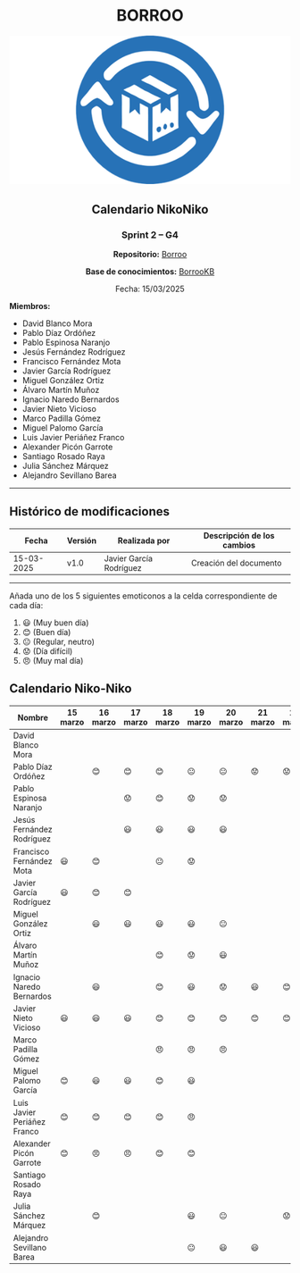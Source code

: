 <div align=center>

# BORROO

![](../imagenes/borrooLogo.png)

## Calendario NikoNiko

### Sprint 2 – G4

**Repositorio:** [Borroo](https://github.com/ISPP-2425-G4/borroo)

**Base de conocimientos:** [BorrooKB](https://borrookb.netlify.app/)

Fecha: 15/03/2025

</div>

**Miembros:**

- David Blanco Mora
- Pablo Díaz Ordóñez
- Pablo Espinosa Naranjo
- Jesús Fernández Rodríguez
- Francisco Fernández Mota
- Javier García Rodríguez
- Miguel González Ortiz
- Álvaro Martín Muñoz
- Ignacio Naredo Bernardos
- Javier Nieto Vicioso
- Marco Padilla Gómez
- Miguel Palomo García
- Luis Javier Periáñez Franco
- Alexander Picón Garrote
- Santiago Rosado Raya
- Julia Sánchez Márquez
- Alejandro Sevillano Barea

---

## **Histórico de modificaciones**

| Fecha      | Versión | Realizada por           | Descripción de los cambios |
| ---------- | ------- | ----------------------- | -------------------------- |
| 15-03-2025 | v1.0    | Javier García Rodríguez | Creación del documento     |

---

Añada uno de los 5 siguientes emoticonos a la celda correspondiente de cada día:

1. :smiley: (Muy buen día)
2. :blush: (Buen día)
3. :neutral_face: (Regular, neutro)
4. :worried: (Día difícil)
5. :angry: (Muy mal día)

## Calendario Niko-Niko

| Nombre                      | 15 marzo | 16 marzo | 17 marzo  | 18 marzo       | 19 marzo       | 20 marzo       | 21 marzo  | 22 marzo  | 23 marzo  | 24 marzo       | 25 marzo | 26 marzo | 27 marzo | 28 marzo |
| --------------------------- | -------- | -------- | --------- | -------------- | -------------- | -------------- | --------- | --------- | --------- | -------------- | -------- | -------- | -------- | -------- |
| David Blanco Mora           |          |          |           |                |                |                |           |           |           |                |          |          |          |          |
| Pablo Díaz Ordóñez          |          | :blush:  | :blush:   | :blush:        | :neutral_face: | :neutral_face: | :worried: | :worried: | :worried: | :neutral_face: |          |          |          |          |
| Pablo Espinosa Naranjo      |          |          | :worried: | :blush:        | :worried:      | :worried:      |           |           |           |                |          |          |          |          |
| Jesús Fernández Rodríguez   |          |          | :smiley:  | :smiley:       | :smiley:       | :smiley:       |           |           |           |                |          |          |          |
| Francisco Fernández Mota    | :smiley: | :blush:  |           | :neutral_face: | :worried:      |                |           |           |           |                | :smiley: |          |          |          |
| Javier García Rodríguez     | :smiley: | :blush:  | :blush:   |                |                |                |           |           |           |                |          |          |          |          |
| Miguel González Ortiz       |          | :smiley: | :smiley:  | :smiley:       | :smiley:       | :neutral_face: |           |           |           |                |          |          |          |          |
| Álvaro Martín Muñoz         |          |          |           | :blush:        | :worried:      | :smiley:       |           |           |           | :smiley:       | :smiley: | :smiley: | :smiley: |
| Ignacio Naredo Bernardos    |          | :smiley: |           | :blush:        | :smiley:       | :worried:      | :smiley:  | :blush:   | :blush:   | :blush:        | :blush:  |          |          |          |
| Javier Nieto Vicioso        | :smiley: | :smiley: | :smiley:  | :blush:        | :blush:        | :blush:        | :blush:   | :blush:   | :blush:   | :blush:        | :blush:  |          |          |          |
| Marco Padilla Gómez         |          |          |           | :angry:        | :angry:        | :angry:        |           |           |           |                | :smiley: |          |          |          |
| Miguel Palomo García        | :blush:  | :smiley: | :smiley:  | :blush:        | :smiley:       |                |           |           |           |                |          |          |          |          |
| Luis Javier Periáñez Franco | :blush:  | :blush:  | :blush:   | :blush:        | :angry:        |                |           |           |           |                |          |          |          |          |
| Alexander Picón Garrote     | :blush:  | :angry:  | :angry:   | :blush:        | :blush:        |                |           |           |           |                |          |          |          |          |
| Santiago Rosado Raya        |          |          |           |                |                |                |           |           |           |                |          |          |          |          |
| Julia Sánchez Márquez       |          | :blush:  |           |                | :smiley:       | :neutral_face: |           | :worried: |           | :neutral_face: |          |          |          |          |
| Alejandro Sevillano Barea   |          |          |           |                | :neutral_face: | :smiley:       | :smiley:  |           |           | :worried:      |          |          |          |          |



